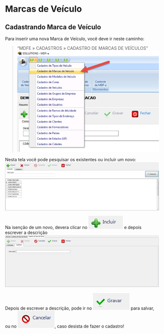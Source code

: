 # Marcas de Veículo

## Cadastrando Marca de Veículo

Para inserir uma nova Marca de Veículo, você deve ir neste caminho:

> “MDFE » CADASTROS » CADASTRO DE MARCAS DE VEÍCULOS”  
![1](/img/mdfe/cadastro/3.png)

Nesta tela você pode pesquisar os existentes ou incluir um novo:
![7](/img/cte/7.png) 

Na isenção de um novo, devera clicar no ![4](/img/cte/4.png) e depois escrever a descrição
![3](/img/cte/3.png)

Depois de escrever a descrição, pode ir no ![5](/img/cte/5.png) para salvar, ou no ![6](/img/cte/6.png), caso desista de fazer o cadastro!
